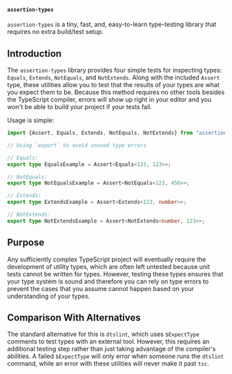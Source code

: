 #### `assertion-types`

`assertion-types` is a tiny, fast, and, easy-to-learn type-testing library that
requires no extra build/test setup.

## Introduction

The `assertion-types` library provides four simple tests for inspecting types:
`Equals`, `Extends`, `NotEquals`, and `NotExtends`. Along with the included
`Assert` type, these utilities allow you to test that the results of your types
are what you expect them to be. Because this method requires no other tools
besides the TypeScript compiler, errors will show up right in your editor and
you won't be able to build your project if your tests fail.

Usage is simple:

```ts
import {Assert, Equals, Extends, NotEquals, NotExtends} from "assertion-types";

// Using `export` to avoid unused type errors

// Equals:
export type EqualsExample = Assert<Equals<123, 123>>;

// NotEquals:
export type NotEqualsExample = Assert<NotEquals<123, 456>>;

// Extends:
export type ExtendsExample = Assert<Extends<123, number>>;

// NotExtends:
export type NotExtendsExample = Assert<NotExtends<number, 123>>;
```

## Purpose

Any sufficiently complex TypeScript project will eventually require the
development of utility types, which are often left untested because unit tests
cannot be written for types. However, testing these types ensures that your type
system is sound and therefore you can rely on type errors to prevent the cases
that you assume cannot happen based on your understanding of your types.

## Comparison With Alternatives

The standard alternative for this is `dtslint`, which uses `$ExpectType`
comments to test types with an external tool. However, this requires an
additional testing step rather than just taking advantage of the compiler's
abilities. A failed `$ExpectType` will only error when someone runs the
`dtslint` command, while an error with these utilities will never make it past
`tsc`.
